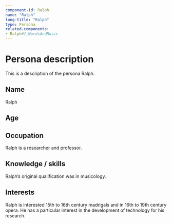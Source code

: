 ```yaml
---
component-id: Ralph
name: "Ralph"
long-title: "Ralph"
type: Persona
related-components:
- Ralph#1_WordsAndMusic
---
```


# Persona description

This is a description of the persona Ralph.

## Name

Ralph

## Age

## Occupation

Ralph is a researcher and professor.

## Knowledge / skills

Ralph’s original qualification was in musicology.

## Interests

Ralph is interested 15th to 16th century madrigals and in 16th to 19th century opera.  He has a particular interest in the development of technology for his research.
